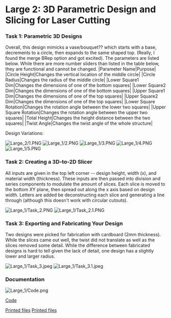 # Large 2: 3D Parametric Design and Slicing for Laser Cutting
### Task 1: Parametric 3D Designs 
Overall, this design mimicks a vase/bouquet?? which starts with a base, decrements to a circle, then expands to the same shaped top. (Really, I found the merge BRep option and got excited). The parameters are listed below. While there are more number sliders than listed in the table below, they are functional and cannot be changed.
|Parameter Name|Purpose|
|Circle Height|Changes the vertical location of the middle circle|
|Circle Radius|Changes the radius of the middle circle|
|Lower Square1 Dim|Changes the dimensions of one of the bottom squares|
|Lower Square2 Dim|Changes the dimensions of one of the bottom squares|
|Upper Square1 Dim|Changes the dimensions of one of the top squares|
|Upper Square2 Dim|Changes the dimensions of one of the top squares|
|Lower Square Rotation|Changes the rotation angle between the lower two squares|
|Upper Square Rotation|Changes the rotation angle between the upper two squares|
|Total Height|Changes the height distance between the two squares|
|Twist Angle|Changes the twist angle of the whole structure|

Design Variations:

![Large_2/1.PNG](/CSCI_4830_Blog/Large_2/1.PNG)
![Large_1/2.PNG](/CSCI_4830_Blog/Large_2/2.PNG)
![Large_1/3.PNG](/CSCI_4830_Blog/Large_2/3.PNG)
![Large_1/4.PNG](/CSCI_4830_Blog/Large_2/4.PNG)
![Large_1/5.PNG](/CSCI_4830_Blog/Large_2/5.PNG)

### Task 2: Creating a 3D-to-2D Slicer

All inputs are given in the top left corner -- design height, width (x), and material width (thickness). These inputs are then passed into division and series components to modulate the amount of slices. Each slice is moved to the bottom XY plane, then spread out along the x axis based on design width. Letters are added be deconstructing each slice and generating a line through (although this doesn't work with circular cutouts).

![Large_1/Task_2.PNG](/CSCI_4830_Blog/Large_2/Task_2.PNG)
![Large_1/Task_2.1.PNG](/CSCI_4830_Blog/Large_2/Task_2.1.PNG)

### Task 3: Exporting and Fabricating Your Design

Two designs were picked for fabrication with cardboard (2mm thickness). While the slices came out well, the twist did not translate as well as the slices removed some detail. While the difference between fabricated designs is hard to tell given the lack of detail, one design has a slightly lower and larger radius.

![Large_1/Task_3.jpeg](/CSCI_4830_Blog/Large_2/Task_3.jpeg)
![Large_1/Task_3.1.jpeg](/CSCI_4830_Blog/Large_2/Task_3.1.jpeg)

### Documentation

![Large_1/Code.png](/CSCI_4830_Blog/Large_2/Code.png)



[Code](/CSCI_4830_Blog/Large_2/Large_2_Version_2.gh)

[Printed files](/CSCI_4830_Blog/Large_2/Large_2.1.3dm)
[Printed files](/CSCI_4830_Blog/Large_2/Large_2.3dm)


